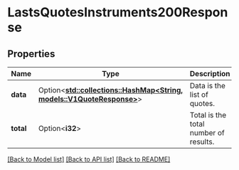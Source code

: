 # LastsQuotesInstruments200Response

## Properties

Name | Type | Description | Notes
------------ | ------------- | ------------- | -------------
**data** | Option<[**std::collections::HashMap<String, models::V1QuoteResponse>**](v1QuoteResponse.md)> | Data is the list of quotes. | [optional]
**total** | Option<**i32**> | Total is the total number of results. | [optional]

[[Back to Model list]](../README.md#documentation-for-models) [[Back to API list]](../README.md#documentation-for-api-endpoints) [[Back to README]](../README.md)



